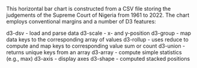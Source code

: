 This horizontal bar chart is constructed from a CSV file storing the judgements of the Supreme Court of Nigeria from 1961 to 2022. The chart employs conventional margins and a number of D3 features:

d3-dsv - load and parse data
d3-scale - x- and y-position
d3-group - map data keys to the corresponding array of values
d3-rollup - uses reduce to compute and map keys to corresponding value sum or count
d3-union - returns unique keys from an array
d3-array - compute simple statistics (e.g., max)
d3-axis - display axes
d3-shape - computed stacked positions